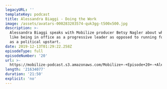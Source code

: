```yaml
---
legacyURL: ''
templateKey: podcast
title: Alessandra Biaggi - Doing the Work
image: /assets/avatars-000283203574-quk3gg-t500x500.jpg
description: >-
  Alessandra Biaggi speaks with Mobilize producer Betsy Nagler about what it's
  like being in office as a progressive leader as opposed to running for office
  as a political upstart. 
date: 2019-12-13T01:29:22.258Z
episodeType: full
episodeNumber: '20'
url: >-
  https://mobilize-podcast.s3.amazonaws.com/Mobilize+-+Episode+20+-+Alessandra+Biaggi_+Doing+the+work.mp3
length: '21634077'
duration: '21:50'
explicit: 'no'
---
```


